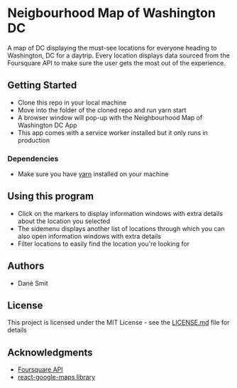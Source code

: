 # Neigbourhood Map of Washington DC

A map of DC displaying the must-see locations for everyone heading to Washington, DC for a daytrip. Every location displays data sourced from the Foursquare API to make sure the user gets the most out of the experience.

## Getting Started

- Clone this repo in your local machine
- Move into the folder of the cloned repo and run yarn start
- A browser window will pop-up with the Neighbourhood Map of Washington DC App
- This app comes with a service worker installed but it only runs in production

### Dependencies

- Make sure you have [yarn](https://yarnpkg.com/lang/en/docs/install/#windows-stable) installed on your machine

## Using this program
- Click on the markers to display information windows with extra details about the location you selected
- The sidemenu displays another list of locations through which you can also open information windows with extra details
- Filter locations to easily find the location you're looking for

## Authors

- Dané Smit

## License

This project is licensed under the MIT License - see the [LICENSE.md](LICENSE.md) file for details

## Acknowledgments

* [Foursquare API](https://developer.foursquare.com/)
* [react-google-maps library](https://github.com/tomchentw/react-google-maps)
